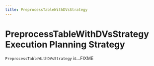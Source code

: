 ```yaml
---
title: PreprocessTableWithDVsStrategy
---
```


# PreprocessTableWithDVsStrategy Execution Planning Strategy

`PreprocessTableWithDVsStrategy` is...FIXME
